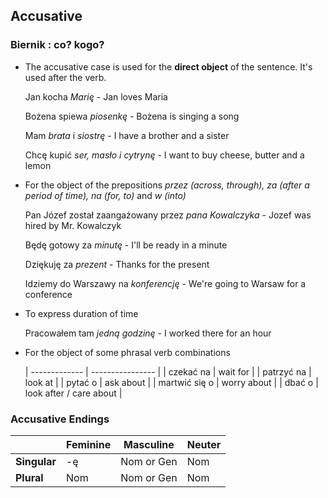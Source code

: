 ## Accusative

### Biernik : co? kogo?

*   The accusative case is used for the __direct object__ of the sentence. It's used after the verb.
    
    Jan kocha *Marię* - Jan loves Maria

	Bożena spiewa *piosenkę* - Bożena is singing a song

	Mam *brata* i *siostrę* - I have a brother and a sister

	Chcę kupić *ser, masło i cytrynę* - I want to buy cheese, butter and a lemon

*	For the object of the prepositions *przez (across, through), za (after a period of time), na (for, to)* and *w (into)*
	
	Pan Józef został zaangażowany przez *pana Kowalczyka* - Jozef was hired by Mr. Kowalczyk

	Będę gotowy za *minutę* - I'll be ready in a minute

	Dziękuję za *prezent* - Thanks for the present

	Idziemy do Warszawy na *konferencję* - We're going to Warsaw for a conference

*	To express duration of time
	
	Pracowałem tam *jedną godzinę* - I worked there for an hour

*	For the object of some phrasal verb combinations

	| ------------- | ---------------- |
	| czekać na | wait for |
	| patrzyć na | look at |
	| pytać o | ask about |
	| martwić się o | worry about |
	| dbać o | look after / care about |	

### Accusative Endings


|              | **Feminine** | **Masculine** | **Neuter** |
| ------------ | ------------ | ------------- | ---------- |
| **Singular** | -ę  | Nom or Gen | Nom |
| **Plural** | Nom | Nom or Gen | Nom |

